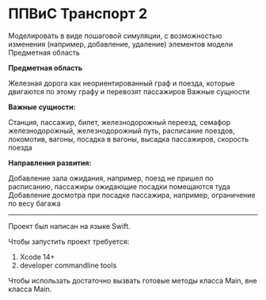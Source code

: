 # ППВиС Транспорт 2

Моделировать в виде пошаговой симуляции, с возможностью изменения (например, добавление, удаление) элементов модели
Предметная область

**Предметная область**

Железная дорога как неориентированный граф и поезда, которые двигаются по этому графу и перевозят пассажиров
Важные сущности

**Важные сущности:**

Станция, пассажир, билет, железнодорожный переезд, семафор железнодорожный, железнодорожный путь, расписание поездов, локомотив, вагоны, посадка в вагоны, высадка пассажиров, скорость поезда

**Направления развития:**

Добавление зала ожидания, например, поезд не пришел по расписанию, пассажиры ожидающие посадки помещаются туда
Добавление досмотра при посадке пассажира, например, ограничение по весу багажа

***

Проект был написан на языке Swift.

Чтобы запустить проект требуется:
1) Xcode 14+
2) developer commandline tools

Чтобы использать достаточно вызвать готовые методы класса Main, вне класса Main.
